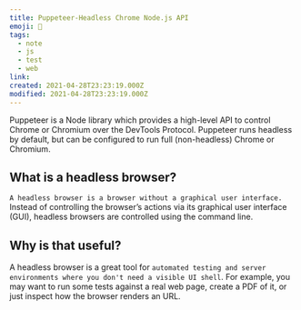 ```yaml
---
title: Puppeteer-Headless Chrome Node.js API
emoji: 📝
tags:
  - note
  - js
  - test
  - web
link:
created: 2021-04-28T23:23:19.000Z
modified: 2021-04-28T23:23:19.000Z
---
```


Puppeteer is a Node library which provides a high-level API to control Chrome or Chromium over the DevTools Protocol. Puppeteer runs headless by default, but can be configured to run full (non-headless) Chrome or Chromium.

## What is a headless browser?

`A headless browser is a browser without a graphical user interface.` Instead of controlling the browser’s actions via its graphical user interface (GUI), headless browsers are controlled using the command line.

## Why is that useful?

A headless browser is a great tool for `automated testing and server environments where you don't need a visible UI shell`. For example, you may want to run some tests against a real web page, create a PDF of it, or just inspect how the browser renders an URL.
